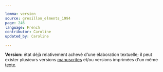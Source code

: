 ```yaml
---

lemma: version
source: gresillon_elments_1994
page: 246
language: French
contributor: Caroline
updated_by: Caroline

---
```


**Version:** état déjà relativement achevé d'une élaboration textuelle; il peut exister plusieurs versions [manuscrites](manuscript.html) et/ou versions imprimées d'un même [texte](text.html).
